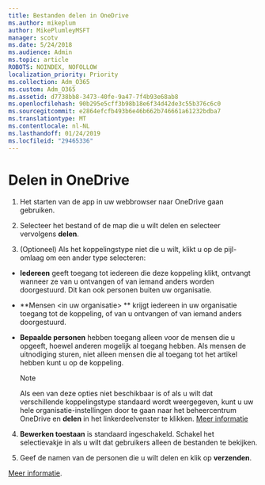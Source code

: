 ```yaml
---
title: Bestanden delen in OneDrive
ms.author: mikeplum
author: MikePlumleyMSFT
manager: scotv
ms.date: 5/24/2018
ms.audience: Admin
ms.topic: article
ROBOTS: NOINDEX, NOFOLLOW
localization_priority: Priority
ms.collection: Adm_O365
ms.custom: Adm_O365
ms.assetid: d7738bb8-3473-40fe-9a47-7f4b93e68ab8
ms.openlocfilehash: 90b295e5cff3b98b18e6f34d42de3c55b376c6c0
ms.sourcegitcommit: e2864efcfb493b6e46b662b746661a61232bdba7
ms.translationtype: MT
ms.contentlocale: nl-NL
ms.lasthandoff: 01/24/2019
ms.locfileid: "29465336"
---
```

# <a name="how-to-share-in-onedrive"></a>Delen in OneDrive

1. Het starten van de app in uw webbrowser naar OneDrive gaan gebruiken. 
    
2. Selecteer het bestand of de map die u wilt delen en selecteer vervolgens **delen**.
    
3. (Optioneel) Als het koppelingstype niet die u wilt, klikt u op de pijl-omlaag om een ander type selecteren:
    
  - **Iedereen** geeft toegang tot iedereen die deze koppeling klikt, ontvangt wanneer ze van u ontvangen of van iemand anders worden doorgestuurd. Dit kan ook personen buiten uw organisatie. 
    
  - **Mensen \<in uw organisatie\> ** krijgt iedereen in uw organisatie toegang tot de koppeling, of van u ontvangen of van iemand anders doorgestuurd. 
    
  - **Bepaalde personen** hebben toegang alleen voor de mensen die u opgeeft, hoewel anderen mogelijk al toegang hebben. Als mensen de uitnodiging sturen, niet alleen mensen die al toegang tot het artikel hebben kunt u op de koppeling. 
    
    > [!NOTE]
    > Als een van deze opties niet beschikbaar is of als u wilt dat verschillende koppelingstype standaard wordt weergegeven, kunt u uw hele organisatie-instellingen door te gaan naar het beheercentrum OneDrive en **delen** in het linkerdeelvenster te klikken. [Meer informatie](https://go.microsoft.com/fwlink/?linkid=871961)
  
4. **Bewerken toestaan** is standaard ingeschakeld. Schakel het selectievakje in als u wilt dat gebruikers alleen de bestanden te bekijken. 
    
5. Geef de namen van de personen die u wilt delen en klik op **verzenden**.
    
[Meer informatie](https://go.microsoft.com/fwlink/?linkid=871861).
  

